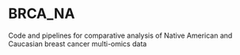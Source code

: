 # BRCA_NA
Code and pipelines for comparative analysis of Native American and Caucasian breast cancer multi-omics data
